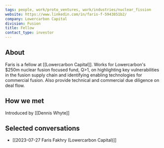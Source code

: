 ```yaml
---
tags: people, work/proto_ventures, work/industries/nuclear_fission
website: https://www.linkedin.com/in/faris-f-5943851b2/
company: Lowercarbon Capital
division: Fusion
title: Fellow
contact_type: investor
---
```

## About
Faris is a fellow at [[Lowercarbon Capital]]. Works for Lowercarbon's $250m nuclear fusion focused fund, Q>1, on highlighting key vulnerabilities in the fusion supply chain and identifying enabling technologies for commercial fusion. Also provide technical and commercial due diligence on deal flow.

## How we met
Introduced by [[Dennis Whyte]]
## Selected conversations
- [[2023-07-27 Faris Fakhry (Lowercarbon Capital)]]